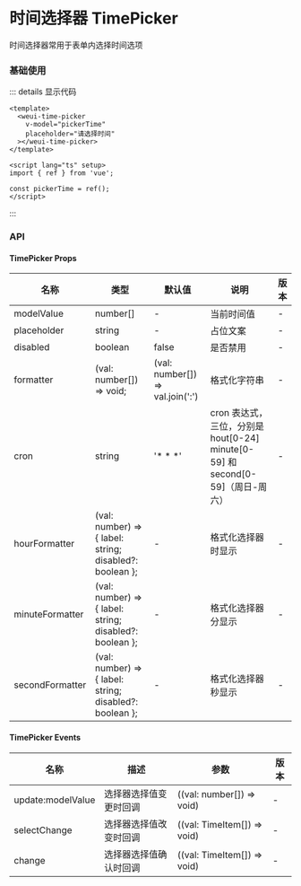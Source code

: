 # 时间选择器 TimePicker

时间选择器常用于表单内选择时间选项

### 基础使用

<custom-time-picker />

::: details 显示代码
```vue
<template>
  <weui-time-picker
    v-model="pickerTime"
    placeholder="请选择时间"
  ></weui-time-picker>
</template>

<script lang="ts" setup>
import { ref } from 'vue';

const pickerTime = ref();
</script>
```
:::

### API
#### TimePicker Props
|  名称   | 类型  | 默认值 | 说明 | 版本 |
|  ----  | ----  | ----- | ---- | ----- |
| modelValue  | number[] | - | 当前时间值 | - | 
| placeholder | string | - | 占位文案 | - |
| disabled | boolean | false | 是否禁用 | - |
| formatter | (val: number[]) => void; | (val: number[]) => val.join('\:') | 格式化字符串 | - |
| cron | string |'* * *' | cron 表达式，三位，分别是 hout[0-24] minute[0-59] 和 second[0-59]（周日-周六） | - |
| hourFormatter | (val: number) => { label: string; disabled?: boolean }; | - | 格式化选择器时显示 | - |
| minuteFormatter | (val: number) => { label: string; disabled?: boolean }; | - | 格式化选择器分显示 | - |
| secondFormatter | (val: number) => { label: string; disabled?: boolean }; | - | 格式化选择器秒显示 | - |


#### TimePicker Events
|  名称   | 描述  | 参数 | 版本 |
|  ----  | ----  | ----- | ---- |
| update:modelValue  | 选择器选择值变更时回调 | ((val: number[]) => void) | - |
| selectChange  | 选择器选择值改变时回调 | ((val: TimeItem[]) => void) | - |
| change  | 选择器选择值确认时回调 | ((val: TimeItem[]) => void) | - |